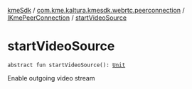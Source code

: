 [kmeSdk](../../index.md) / [com.kme.kaltura.kmesdk.webrtc.peerconnection](../index.md) / [IKmePeerConnection](index.md) / [startVideoSource](./start-video-source.md)

# startVideoSource

`abstract fun startVideoSource(): `[`Unit`](https://kotlinlang.org/api/latest/jvm/stdlib/kotlin/-unit/index.html)

Enable outgoing video stream

